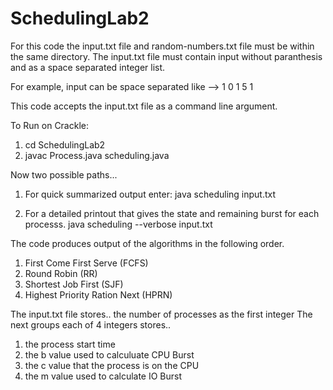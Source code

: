 # SchedulingLab2
For this code the input.txt file and random-numbers.txt file must be within the same directory. The input.txt file must contain input without paranthesis and as a space separated integer list. 

For example, input can be space separated like --> 1 0 1 5 1

This code accepts the input.txt file as a command line argument. 

To Run on Crackle:

1) cd SchedulingLab2
2) javac Process.java scheduling.java

Now two possible paths...
1) For quick summarized output enter: 
        java scheduling input.txt
        
2) For a detailed printout that gives the state and remaining burst for each processs. 
    java scheduling --verbose input.txt
    
The code produces output of the algorithms in the following order. 
 
1) First Come First Serve (FCFS)
2) Round Robin (RR)
3) Shortest Job First (SJF)
4) Highest Priority Ration Next (HPRN)

The input.txt file stores.. the number of processes as the first integer
The next groups each of 4 integers stores..
1) the process start time
2) the b value used to calculuate CPU Burst
3) the c value that the process is on the CPU
4) the m value used to calculate IO Burst 
